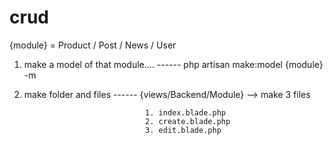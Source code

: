 # crud

{module} = Product / Post / News / User

1. make a model of that module.... 
------ php artisan make:model {module} -m
2. make folder and files
------ {views/Backend/Module} --> make 3 files

                                  1. index.blade.php
                                  2. create.blade.php
                                  3. edit.blade.php


